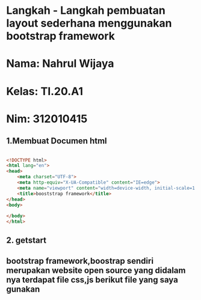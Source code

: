# Langkah - Langkah pembuatan layout sederhana menggunakan bootstrap framework

# Nama: Nahrul Wijaya
# Kelas: TI.20.A1
# Nim: 312010415

## 1.Membuat Documen html

```html

<!DOCTYPE html>
<html lang="en">
<head>
    <meta charset="UTF-8">
    <meta http-equiv="X-UA-Compatible" content="IE=edge">
    <meta name="viewport" content="width=device-width, initial-scale=1.0">
    <title>booststrap framework</title>
</head>
<body>
    
</body>
</html>
```

## 2. getstart

## bootstrap framework,boostrap sendiri merupakan website open source yang didalam nya terdapat file css,js berikut file yang saya gunakan 